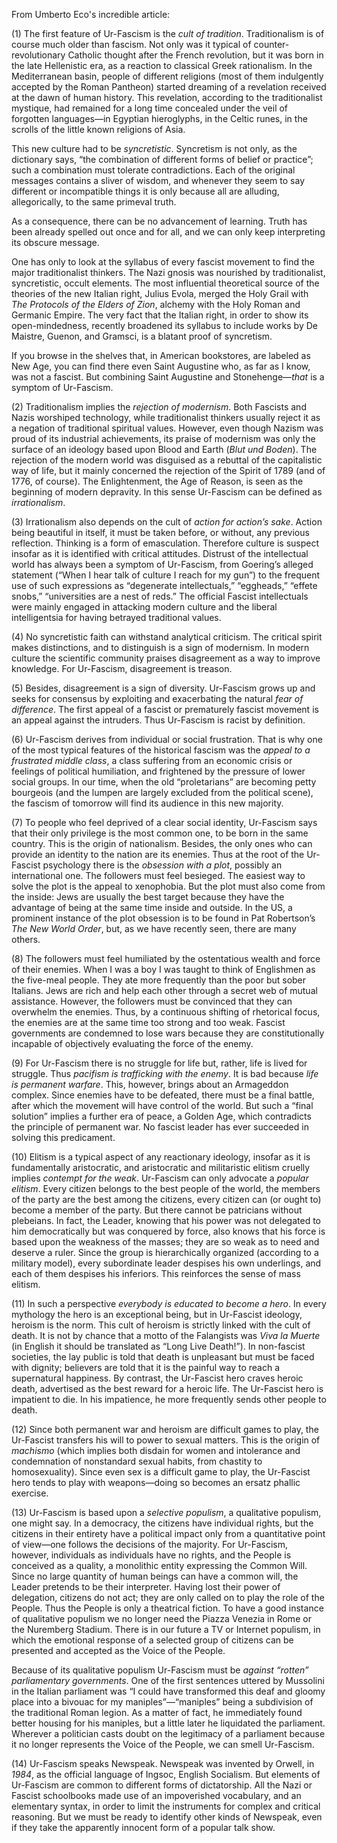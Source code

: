 From Umberto Eco's incredible article:

(1) The first feature of Ur-Fascism is the _cult of tradition_. Traditionalism is of course much older than fascism. Not only was it typical of counter-revolutionary Catholic thought after the French revolution, but it was born in the late Hellenistic era, as a reaction to classical Greek rationalism. In the Mediterranean basin, people of different religions (most of them indulgently accepted by the Roman Pantheon) started dreaming of a revelation received at the dawn of human history. This revelation, according to the traditionalist mystique, had remained for a long time concealed under the veil of forgotten languages—in Egyptian hieroglyphs, in the Celtic runes, in the scrolls of the little known religions of Asia.

This new culture had to be _syncretistic_. Syncretism is not only, as the dictionary says, “the combination of different forms of belief or practice”; such a combination must tolerate contradictions. Each of the original messages contains a sliver of wisdom, and whenever they seem to say different or incompatible things it is only because all are alluding, allegorically, to the same primeval truth.

As a consequence, there can be no advancement of learning. Truth has been already spelled out once and for all, and we can only keep interpreting its obscure message.

One has only to look at the syllabus of every fascist movement to find the major traditionalist thinkers. The Nazi gnosis was nourished by traditionalist, syncretistic, occult elements. The most influential theoretical source of the theories of the new Italian right, Julius Evola, merged the Holy Grail with _The Protocols of the Elders of Zion_, alchemy with the Holy Roman and Germanic Empire. The very fact that the Italian right, in order to show its open-mindedness, recently broadened its syllabus to include works by De Maistre, Guenon, and Gramsci, is a blatant proof of syncretism.

If you browse in the shelves that, in American bookstores, are labeled as New Age, you can find there even Saint Augustine who, as far as I know, was not a fascist. But combining Saint Augustine and Stonehenge—_that_ is a symptom of Ur-Fascism.

(2) Traditionalism implies the _rejection of modernism_. Both Fascists and Nazis worshiped technology, while traditionalist thinkers usually reject it as a negation of traditional spiritual values. However, even though Nazism was proud of its industrial achievements, its praise of modernism was only the surface of an ideology based upon Blood and Earth (_Blut und Boden_). The rejection of the modern world was disguised as a rebuttal of the capitalistic way of life, but it mainly concerned the rejection of the Spirit of 1789 (and of 1776, of course). The Enlightenment, the Age of Reason, is seen as the beginning of modern depravity. In this sense Ur-Fascism can be defined as _irrationalism_.

(3) Irrationalism also depends on the cult of _action for action’s sake_. Action being beautiful in itself, it must be taken before, or without, any previous reflection. Thinking is a form of emasculation. Therefore culture is suspect insofar as it is identified with critical attitudes. Distrust of the intellectual world has always been a symptom of Ur-Fascism, from Goering’s alleged statement (“When I hear talk of culture I reach for my gun”) to the frequent use of such expressions as “degenerate intellectuals,” “eggheads,” “effete snobs,” “universities are a nest of reds.” The official Fascist intellectuals were mainly engaged in attacking modern culture and the liberal intelligentsia for having betrayed traditional values.

(4) No syncretistic faith can withstand analytical criticism. The critical spirit makes distinctions, and to distinguish is a sign of modernism. In modern culture the scientific community praises disagreement as a way to improve knowledge. For Ur-Fascism, disagreement is treason.

(5) Besides, disagreement is a sign of diversity. Ur-Fascism grows up and seeks for consensus by exploiting and exacerbating the natural _fear of difference_. The first appeal of a fascist or prematurely fascist movement is an appeal against the intruders. Thus Ur-Fascism is racist by definition.

(6) Ur-Fascism derives from individual or social frustration. That is why one of the most typical features of the historical fascism was the _appeal to a frustrated middle class_, a class suffering from an economic crisis or feelings of political humiliation, and frightened by the pressure of lower social groups. In our time, when the old “proletarians” are becoming petty bourgeois (and the lumpen are largely excluded from the political scene), the fascism of tomorrow will find its audience in this new majority.

(7) To people who feel deprived of a clear social identity, Ur-Fascism says that their only privilege is the most common one, to be born in the same country. This is the origin of nationalism. Besides, the only ones who can provide an identity to the nation are its enemies. Thus at the root of the Ur-Fascist psychology there is the _obsession with a plot_, possibly an international one. The followers must feel besieged. The easiest way to solve the plot is the appeal to xenophobia. But the plot must also come from the inside: Jews are usually the best target because they have the advantage of being at the same time inside and outside. In the US, a prominent instance of the plot obsession is to be found in Pat Robertson’s _The New World Order_, but, as we have recently seen, there are many others.

(8) The followers must feel humiliated by the ostentatious wealth and force of their enemies. When I was a boy I was taught to think of Englishmen as the five-meal people. They ate more frequently than the poor but sober Italians. Jews are rich and help each other through a secret web of mutual assistance. However, the followers must be convinced that they can overwhelm the enemies. Thus, by a continuous shifting of rhetorical focus, the enemies are at the same time too strong and too weak. Fascist governments are condemned to lose wars because they are constitutionally incapable of objectively evaluating the force of the enemy.

(9) For Ur-Fascism there is no struggle for life but, rather, life is lived for struggle. Thus _pacifism is trafficking with the enemy_. It is bad because _life is permanent warfare_. This, however, brings about an Armageddon complex. Since enemies have to be defeated, there must be a final battle, after which the movement will have control of the world. But such a “final solution” implies a further era of peace, a Golden Age, which contradicts the principle of permanent war. No fascist leader has ever succeeded in solving this predicament.

(10) Elitism is a typical aspect of any reactionary ideology, insofar as it is fundamentally aristocratic, and aristocratic and militaristic elitism cruelly implies _contempt for the weak_. Ur-Fascism can only advocate a _popular elitism_. Every citizen belongs to the best people of the world, the members of the party are the best among the citizens, every citizen can (or ought to) become a member of the party. But there cannot be patricians without plebeians. In fact, the Leader, knowing that his power was not delegated to him democratically but was conquered by force, also knows that his force is based upon the weakness of the masses; they are so weak as to need and deserve a ruler. Since the group is hierarchically organized (according to a military model), every subordinate leader despises his own underlings, and each of them despises his inferiors. This reinforces the sense of mass elitism.

(11) In such a perspective _everybody is educated to become a hero_. In every mythology the hero is an exceptional being, but in Ur-Fascist ideology, heroism is the norm. This cult of heroism is strictly linked with the cult of death. It is not by chance that a motto of the Falangists was _Viva la Muerte_ (in English it should be translated as “Long Live Death!”). In non-fascist societies, the lay public is told that death is unpleasant but must be faced with dignity; believers are told that it is the painful way to reach a supernatural happiness. By contrast, the Ur-Fascist hero craves heroic death, advertised as the best reward for a heroic life. The Ur-Fascist hero is impatient to die. In his impatience, he more frequently sends other people to death.

(12) Since both permanent war and heroism are difficult games to play, the Ur-Fascist transfers his will to power to sexual matters. This is the origin of _machismo_ (which implies both disdain for women and intolerance and condemnation of nonstandard sexual habits, from chastity to homosexuality). Since even sex is a difficult game to play, the Ur-Fascist hero tends to play with weapons—doing so becomes an ersatz phallic exercise.

(13) Ur-Fascism is based upon a _selective populism_, a qualitative populism, one might say. In a democracy, the citizens have individual rights, but the citizens in their entirety have a political impact only from a quantitative point of view—one follows the decisions of the majority. For Ur-Fascism, however, individuals as individuals have no rights, and the People is conceived as a quality, a monolithic entity expressing the Common Will. Since no large quantity of human beings can have a common will, the Leader pretends to be their interpreter. Having lost their power of delegation, citizens do not act; they are only called on to play the role of the People. Thus the People is only a theatrical fiction. To have a good instance of qualitative populism we no longer need the Piazza Venezia in Rome or the Nuremberg Stadium. There is in our future a TV or Internet populism, in which the emotional response of a selected group of citizens can be presented and accepted as the Voice of the People.

Because of its qualitative populism Ur-Fascism must be _against “rotten” parliamentary governments_. One of the first sentences uttered by Mussolini in the Italian parliament was “I could have transformed this deaf and gloomy place into a bivouac for my maniples”—“maniples” being a subdivision of the traditional Roman legion. As a matter of fact, he immediately found better housing for his maniples, but a little later he liquidated the parliament. Wherever a politician casts doubt on the legitimacy of a parliament because it no longer represents the Voice of the People, we can smell Ur-Fascism.

(14) Ur-Fascism speaks Newspeak. Newspeak was invented by Orwell, in _1984_, as the official language of Ingsoc, English Socialism. But elements of Ur-Fascism are common to different forms of dictatorship. All the Nazi or Fascist schoolbooks made use of an impoverished vocabulary, and an elementary syntax, in order to limit the instruments for complex and critical reasoning. But we must be ready to identify other kinds of Newspeak, even if they take the apparently innocent form of a popular talk show.
